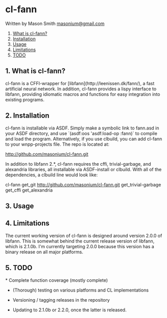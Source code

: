 # cl-fann
Written by Mason Smith [masonium@gmail.com](mailto:masonium@gmail.com)

1. [What is cl-fann?](#whatis)
2. [Installation](#install)
3. [Usage](#usage)
4. [Limitations](#limit)
5. [TODO](#todo)

<h2 id="whatis">1. What is cl-fann?</h2>
cl-fann is a CFFI-wrapper for [libfann](http://leenissen.dk/fann/), a fast
artificial neural network. In addition, cl-fann provides a lispy interface to
libfann, providing idiomatic macros and functions for easy integration into
existing programs.  

<h2 id="install">2. Installation</h2>
cl-fann is installable via ASDF. Simply make a symbolic link to
fann.asd in your ASDF directory, and use `(asdf:oos 'asdf:load-op
:fann)` to compile and load the program. Alternatively, if you use
clbuild, you can add cl-fann to your wnpp-projects file. The repo is located
at: 

http://github.com/masonium/cl-fann.git

In addition to libfann 2.*, cl-fann requires the cffi, trivial-garbage, and alexandria libraries, all installable
via ASDF-install or clbuild. With all of the dependencies, a clbuild line would look like:

cl-fann get_git http://github.com/masonium/cl-fann.git get_trivial-garbage get_cffi get_alexandria

<h2 id="usage">3. Usage</h2>

<h2 id="limit">4. Limitations</h2>
The current working version of cl-fann is designed around version 2.0.0 of libfann. This is somewhat behind the current release version of libfann, which is 2.1.0b. I'm currently targeting 2.0.0 because this version has a binary
release on all major platforms. 

<h2 id="todo">5. TODO</h2>
* Complete function coverage (mostly complete)

* (Thorough) testing on various platforms and CL implementations

* Versioning / tagging releases in the repository

* Updating to 2.1.0b or 2.2.0, once the latter is released.
